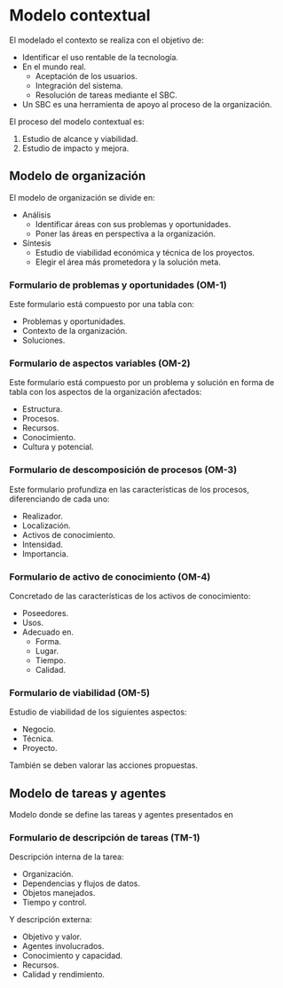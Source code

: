 # Modelo contextual
El modelado el contexto se realiza con el objetivo de:
- Identificar el uso rentable de la tecnología.
- En el mundo real.
	- Aceptación de los usuarios.
	- Integración del sistema.
	- Resolución de tareas mediante el SBC.
- Un SBC es una herramienta de apoyo al proceso de la organización.

El proceso del modelo contextual es:
1. Estudio de alcance y viabilidad.
2. Estudio de impacto y mejora.

## Modelo de organización
El modelo de organización se divide en:
- Análisis
	- Identificar áreas con sus problemas y oportunidades.
	- Poner las áreas en perspectiva a la organización.
- Síntesis
	- Estudio de viabilidad económica y técnica de los proyectos.
	- Elegir el área más prometedora y la solución meta.

### Formulario de problemas y oportunidades (OM-1)
Este formulario está compuesto por una tabla con:
- Problemas y oportunidades.
- Contexto de la organización.
- Soluciones.

### Formulario de aspectos variables (OM-2)
Este formulario está compuesto por un problema y solución en forma de tabla con los aspectos de la organización afectados:
- Estructura.
- Procesos.
- Recursos.
- Conocimiento.
- Cultura y potencial.

### Formulario de descomposición de procesos (OM-3)
Este formulario profundiza en las características de los procesos, diferenciando de cada uno:
- Realizador.
- Localización.
- Activos de conocimiento.
- Intensidad.
- Importancia.

### Formulario de activo de conocimiento (OM-4)
Concretado de las características de los activos de conocimiento:
- Poseedores.
- Usos.
- Adecuado en.
	- Forma.
	- Lugar.
	- Tiempo.
	- Calidad.

### Formulario de viabilidad (OM-5)
Estudio de viabilidad de los siguientes aspectos:
- Negocio.
- Técnica.
- Proyecto.

También se deben valorar las acciones propuestas.
## Modelo de tareas y agentes
Modelo donde se define las tareas y agentes presentados en
### Formulario de descripción de tareas (TM-1)
Descripción interna de la tarea:
- Organización.
- Dependencias y flujos de datos.
- Objetos manejados.
- Tiempo y control.

Y descripción externa:
- Objetivo y valor.
- Agentes involucrados.
- Conocimiento y capacidad.
- Recursos.
- Calidad y rendimiento.